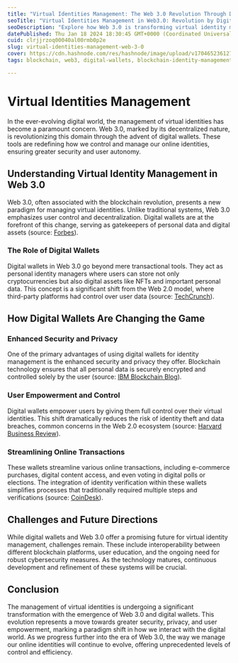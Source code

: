 ```yaml
---
title: "Virtual Identities Management: The Web 3.0 Revolution Through Digital Wallets"
seoTitle: "Virtual Identities Management in Web3.0: Revolution by Digital Wallets"
seoDescription: "Explore how Web 3.0 is transforming virtual identity management through secure and user-centric digital wallets, enhancing online privacy and control"
datePublished: Thu Jan 18 2024 18:30:45 GMT+0000 (Coordinated Universal Time)
cuid: clrjjrzoq00040al00rmb0p2e
slug: virtual-identities-management-web-3-0
cover: https://cdn.hashnode.com/res/hashnode/image/upload/v1704652361273/0a522f5c-5cd5-4d76-9b20-6757cad55822.png
tags: blockchain, web3, digital-wallets, blockchain-identity-management, virtual-identities-management-in-web-30, online-identity-security, web-30-identity-solutions, decentralized-identity-control, privacy-in-digital-identity

---
```


# Virtual Identities Management

In the ever-evolving digital world, the management of virtual identities has become a paramount concern. Web 3.0, marked by its decentralized nature, is revolutionizing this domain through the advent of digital wallets. These tools are redefining how we control and manage our online identities, ensuring greater security and user autonomy.

## Understanding Virtual Identity Management in Web 3.0

Web 3.0, often associated with the blockchain revolution, presents a new paradigm for managing virtual identities. Unlike traditional systems, Web 3.0 emphasizes user control and decentralization. Digital wallets are at the forefront of this change, serving as gatekeepers of personal data and digital assets (source: [Forbes](https://www.forbes.com/sites/forbestechcouncil/2021/05/04/the-rise-of-web-30-and-what-it-means-for-business/?sh=4b1d41356ba4)).

### The Role of Digital Wallets

Digital wallets in Web 3.0 go beyond mere transactional tools. They act as personal identity managers where users can store not only cryptocurrencies but also digital assets like NFTs and important personal data. This concept is a significant shift from the Web 2.0 model, where third-party platforms had control over user data (source: [TechCrunch](https://techcrunch.com/2021/03/23/why-the-future-of-the-internet-is-decentralized/)).

## How Digital Wallets Are Changing the Game

### Enhanced Security and Privacy

One of the primary advantages of using digital wallets for identity management is the enhanced security and privacy they offer. Blockchain technology ensures that all personal data is securely encrypted and controlled solely by the user (source: [IBM Blockchain Blog](https://www.ibm.com/blogs/blockchain/2021/01/blockchain-explained-what-it-is-and-isnt-and-why-it-matters/)).

### User Empowerment and Control

Digital wallets empower users by giving them full control over their virtual identities. This shift dramatically reduces the risk of identity theft and data breaches, common concerns in the Web 2.0 ecosystem (source: [Harvard Business Review](https://hbr.org/2021/09/how-web-3-0-will-change-the-way-you-work)).

### Streamlining Online Transactions

These wallets streamline various online transactions, including e-commerce purchases, digital content access, and even voting in digital polls or elections. The integration of identity verification within these wallets simplifies processes that traditionally required multiple steps and verifications (source: [CoinDesk](https://www.coindesk.com/layer2/2021/01/26/the-future-of-digital-identities/)).

## Challenges and Future Directions

While digital wallets and Web 3.0 offer a promising future for virtual identity management, challenges remain. These include interoperability between different blockchain platforms, user education, and the ongoing need for robust cybersecurity measures. As the technology matures, continuous development and refinement of these systems will be crucial.

## Conclusion

The management of virtual identities is undergoing a significant transformation with the emergence of Web 3.0 and digital wallets. This evolution represents a move towards greater security, privacy, and user empowerment, marking a paradigm shift in how we interact with the digital world. As we progress further into the era of Web 3.0, the way we manage our online identities will continue to evolve, offering unprecedented levels of control and efficiency.